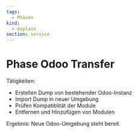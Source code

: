 ```yaml
---
tags:
  - Phasen
kind:
  - explain
section: service
---
```


# Phase Odoo Transfer

Tätigkeiten:

- Erstellen Dump von bestehender Odoo-Instanz
- Import Dump in neuer Umgebung
- Prüfen Kompatiblität der Module
- Entfernen und Hinzufügen von Modulen

Ergebnis: Neue Odoo-Umgebung steht bereit.
